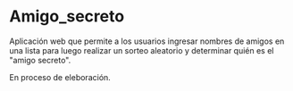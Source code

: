 # Amigo_secreto
Aplicación web que permite a los usuarios ingresar nombres de amigos en una lista para luego realizar un sorteo aleatorio y determinar quién es el "amigo secreto". 

En proceso de eleboración.
